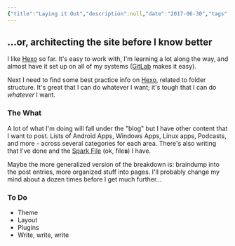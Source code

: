 ```yaml
---
{"title":"Laying it Out","description":null,"date":"2017-06-30","tags":["hexo","webdev","spark","SSG"],"dg-publish":true,"created":"2017-06-30T11:38:42","updated":"2025-08-09T22:22:27-04:00","permalink":"/notes/2017/laying-it-out/","dgPassFrontmatter":true,"noteIcon":"3"}
---
```



## ...or, architecting the site before I know better

I like [Hexo](https://hexo.io/) so far. It's easy to work with, I'm learning a lot along the way, and almost have it set up on all of my systems ([GitLab](https://gitlab.com/) makes it easy).

Next I need to find some best practice info on [Hexo](https://hexo.io/), related to folder structure. It's great that I can do whatever I want; it's tough that I can do *whatever* I want.

### The What

A lot of what I'm doing will fall under the "blog" but I have other content that I want to post. Lists of Android Apps, Windows Apps, Linux apps, Podcasts, and more - across several categories for each area. There's also writing that I've done and the [Spark File](https://medium.com/the-writers-room/the-spark-file-8d6e7df7ae58) (ok, file**s**) I have.

Maybe the more generalized version of the breakdown is: braindump into the post entries, more organized stuff into pages. I'll probably change my mind about a dozen times before I get much further...

### To Do
- Theme
- Layout
- Plugins
- Write, write, write

